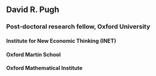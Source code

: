 ## David R. Pugh

### Post-doctoral research fellow, Oxford University
#### Institute for New Economic Thinking (INET)
#### Oxford Martin School
#### Oxford Mathematical Institute